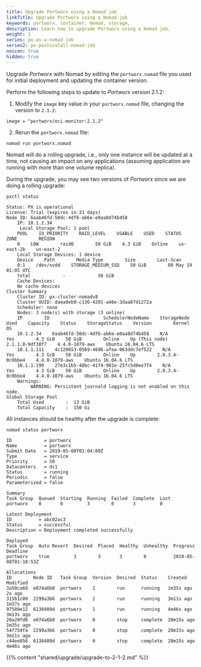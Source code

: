 ```yaml
---
title: Upgrade Portworx using a Nomad job
linkTitle: Upgrade Portworx using a Nomad job
keywords: portworx, container, Nomad, storage,
description: Learn how to upgrade Portworx using a Nomad job.
weight: 1
series: px-as-a-nomad-job
series2: px-postinstall-nomad-job
noicon: true
hidden: true
---
```


Upgrade _Portworx_ with Nomad by editing the `portworx.nomad` file you used for initial deployment and updating the container version.

Perform the following steps to update to _Portworx_ version 2.1.2:

1. Modify the `image` key value in your `portworx.nomad` file, changing the version to `2.1.2`:

```text
image = "portworx/oci-monitor:2.1.2"
```

2. Rerun the `portworx.nomad` file:

```text
nomad run portworx.nomad
```

Nomad will do a rolling upgrade, i.e., only one instance will be updated at a time, not causing an impact on any applications (assuming application are running with more than one volume replica).

During the upgrade, you may see two versions of _Portworx_ since we are doing a rolling upgrade:

```text
pxctl status
```

```output
Status: PX is operational
License: Trial (expires in 31 days)
Node ID: 6aab46fd-50dc-4df6-ab6e-e0aa8d74b458
    IP: 10.1.2.34
     Local Storage Pool: 1 pool
    POOL    IO_PRIORITY    RAID_LEVEL    USABLE    USED    STATUS    ZONE        REGION
    0    LOW        raid0        50 GiB    4.3 GiB    Online    us-east-2b    us-east-2
    Local Storage Devices: 1 device
    Device    Path        Media Type        Size        Last-Scan
    0:1    /dev/xvdd    STORAGE_MEDIUM_SSD    50 GiB        08 May 19 01:05 UTC
    total            -            50 GiB
    Cache Devices:
    No cache devices
Cluster Summary
    Cluster ID: px-cluster-nomadv8
    Cluster UUID: daea8eb0-c136-4201-a46e-3daa87d1272a
    Scheduler: none
    Nodes: 3 node(s) with storage (3 online)
    IP        ID                    SchedulerNodeName    StorageNode    Used    Capacity    Status    StorageStatus    Version        Kernel        OS
    10.1.2.34    6aab46fd-50dc-4df6-ab6e-e0aa8d74b458    N/A            Yes        4.3 GiB    50 GiB        Online    Up (This node)    2.1.1.0-9df38f7    4.4.0-1079-aws    Ubuntu 16.04.6 LTS
    10.1.1.111    4c128653-0569-4696-afea-063ddc7ef522    N/A            Yes        4.3 GiB    50 GiB        Online    Up        2.0.3.4-0c0bbe4    4.4.0-1079-aws    Ubuntu 16.04.6 LTS
    10.1.1.199    27e3c1b5-48bc-41f4-981e-25fc5d0ee7f4    N/A            Yes        4.3 GiB    50 GiB        Online    Up        2.0.3.4-0c0bbe4    4.4.0-1079-aws    Ubuntu 16.04.6 LTS
    Warnings:
         WARNING: Persistent journald logging is not enabled on this node.
Global Storage Pool
    Total Used        :  13 GiB
    Total Capacity    :  150 Gi
```

All instances should be healthy after the upgrade is complete:

```text
nomad status portworx
```

```output
ID            = portworx
Name          = portworx
Submit Date   = 2019-05-08T01:04:09Z
Type          = service
Priority      = 50
Datacenters   = dc1
Status        = running
Periodic      = false
Parameterized = false

Summary
Task Group  Queued  Starting  Running  Failed  Complete  Lost
portworx    0       0         3        0       3         0

Latest Deployment
ID          = abc02ac3
Status      = successful
Description = Deployment completed successfully

Deployed
Task Group  Auto Revert  Desired  Placed  Healthy  Unhealthy  Progress Deadline
portworx    true         3        3       3        0          2019-05-08T01:18:53Z

Allocations
ID        Node ID   Task Group  Version  Desired  Status    Created     Modified
3a50ca69  e074a6b0  portworx    1        run      running   1m35s ago   2s ago
315b1c09  2299a3b6  portworx    1        run      running   3m11s ago   1m37s ago
97589e12  6138409d  portworx    1        run      running   4m46s ago   3m13s ago
20a20fd0  e074a6b0  portworx    0        stop     complete  20m15s ago  1m35s ago
54f759fa  2299a3b6  portworx    0        stop     complete  20m15s ago  3m11s ago
c44ee856  6138409d  portworx    0        stop     complete  20m15s ago  4m46s ago
```

{{% content "shared/upgrade/upgrade-to-2-1-2.md" %}}
